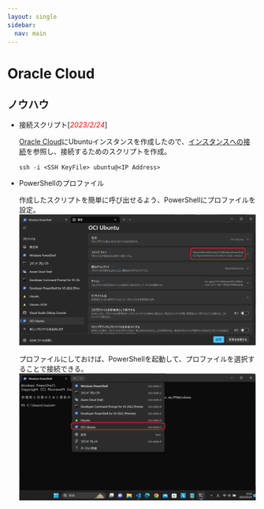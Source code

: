 ```yaml
---
layout: single
sidebar:
  nav: main
---
```

#   Oracle Cloud

##  ノウハウ
- 接続スクリプト[<span style="color: red;">*2023/2/24*</span>]

  [Oracle Cloud](https://www.oracle.com/jp/cloud/)にUbuntuインスタンスを作成したので、[インスタンスへの接続](https://docs.oracle.com/ja-jp/iaas/Content/Compute/Tasks/accessinginstance.htm)を参照し、接続するためのスクリプトを作成。
  
  ```
  ssh -i <SSH KeyFile> ubuntu@<IP Address>
  ```
- PowerShellのプロファイル

  作成したスクリプトを簡単に呼び出せるよう、PowerShellにプロファイルを設定。
  ![プロファイル設定](/images/OCI/PowerShell_OCI_Ubuntu_20230224_231606.png)

  プロファイルにしておけば、PowerShellを起動して、プロファイルを選択することで接続できる。
  ![プロファイル選択](/images/OCI/PowerShell_Profile_20230224_232526.png)
